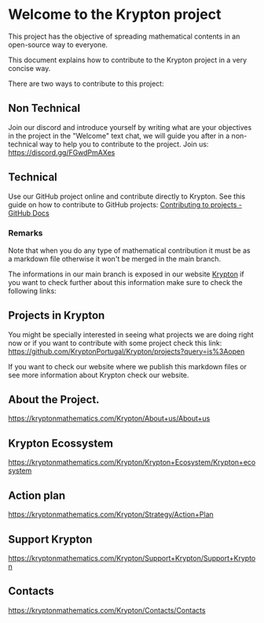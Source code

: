 # Welcome to the Krypton project

This project has the objective of spreading mathematical contents in an open-source way to everyone.

This document explains how to contribute to the Krypton project in a very concise way.

There are two ways to contribute to this project:

## Non Technical

Join our discord and introduce yourself by writing what are your objectives in the project in the "Welcome" text chat, we will guide you after in a non-technical way to help you to contribute to the project.
Join us: https://discord.gg/FGwdPmAXes

## Technical

Use our GitHub project online and contribute directly to Krypton.
See this guide on how to contribute to GitHub projects: [Contributing to projects - GitHub Docs](https://docs.github.com/en/get-started/quickstart/contributing-to-projects)

### Remarks
Note that when you do any type of mathematical contribution it must be as a markdown file otherwise it won't be merged in the main branch.

The informations in our main branch is exposed in our website [Krypton](https://kryptonmathematics.com/Krypton/Content/Mathematics/Mathematics) if you want to check further about this information make sure to check the following links:

## Projects in Krypton
You might be specially interested in seeing what projects we are doing right now or if you want to contribute with some project check this link:
https://github.com/KryptonPortugal/Krypton/projects?query=is%3Aopen

If you want to check our website where we publish this markdown files or see more information about Krypton check our website.

## About the Project.
https://kryptonmathematics.com/Krypton/About+us/About+us

## Krypton Ecossystem
https://kryptonmathematics.com/Krypton/Krypton+Ecosystem/Krypton+ecosystem

## Action plan
https://kryptonmathematics.com/Krypton/Strategy/Action+Plan

## Support Krypton
https://kryptonmathematics.com/Krypton/Support+Krypton/Support+Krypton

## Contacts
https://kryptonmathematics.com/Krypton/Contacts/Contacts

